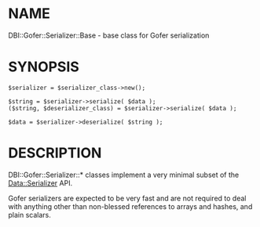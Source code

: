 # NAME

DBI::Gofer::Serializer::Base - base class for Gofer serialization

# SYNOPSIS

    $serializer = $serializer_class->new();

    $string = $serializer->serialize( $data );
    ($string, $deserializer_class) = $serializer->serialize( $data );

    $data = $serializer->deserialize( $string );

# DESCRIPTION

DBI::Gofer::Serializer::\* classes implement a very minimal subset of the [Data::Serializer](https://metacpan.org/pod/Data%3A%3ASerializer) API.

Gofer serializers are expected to be very fast and are not required to deal
with anything other than non-blessed references to arrays and hashes, and plain scalars.
